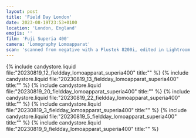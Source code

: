 ```yaml
---
layout: post
title: 'Field Day London'
date: 2023-08-19T23:53+0100
location: 'London, England'
emojis: ''
film: 'Fuji Superia 400'
camera: 'Lomography Lomoapparat'
scan: 'scanned from negative with a Plustek 8200i, edited in Lightroom'
---
```



{% include candystore.liquid file:"20230819_12_fieldday_lomoapparat_superia400" title:"" %}
{% include candystore.liquid file:"20230819_13_fieldday_lomoapparat_superia400" title:"" %}
{% include candystore.liquid file:"20230819_20_fieldday_lomoapparat_superia400" title:"" %}
{% include candystore.liquid file:"20230819_22_fieldday_lomoapparat_superia400" title:"" %}
{% include candystore.liquid file:"20230819_3_fieldday_lomoapparat_superia400" title:"" %}
{% include candystore.liquid file:"20230819_5_fieldday_lomoapparat_superia400" title:"" %}
{% include candystore.liquid file:"20230819_9_fieldday_lomoapparat_superia400" title:"" %}